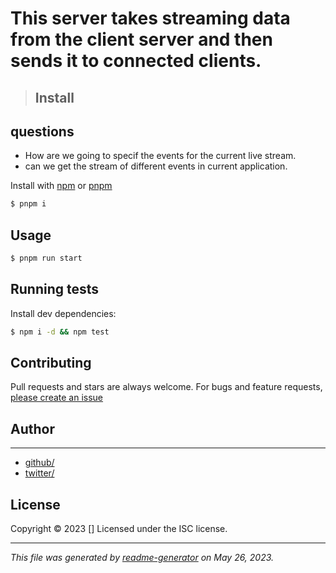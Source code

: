 # This server takes streaming data from the client server and then sends it to connected clients.

> ## Install

## questions

- How are we going to specif the events for the current live stream.
- can we get the stream of different events in current application.

Install with [npm](https://www.npmjs.com/) or [pnpm](https://www.pnpm.io/)

```sh
$ pnpm i
```

## Usage

```sh
$ pnpm run start
```

## Running tests

Install dev dependencies:

```sh
$ npm i -d && npm test
```

## Contributing

Pull requests and stars are always welcome. For bugs and feature requests, [please create an issue](https://github.com/prabal01pathak/streaming-server/issues)

## Author

---

- [github/](https://github.com/prabal01pathak/)
- [twitter/](http://twitter.com/prabal01pathak/)

## License

Copyright © 2023 []
Licensed under the ISC license.

---

_This file was generated by [readme-generator](https://github.com/jonschlinkert/readme-generator) on May 26, 2023._
